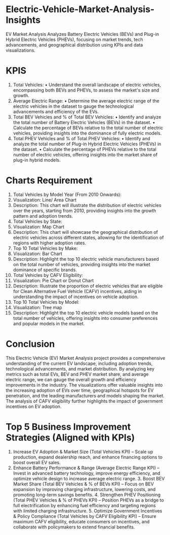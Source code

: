 # Electric-Vehicle-Market-Analysis-Insights
EV Market Analysis Analyzes Battery Electric Vehicles (BEVs) and Plug-in Hybrid Electric Vehicles (PHEVs), focusing on market trends, tech advancements, and geographical distribution using KPIs and data visualizations.

# KPIS
1.	Total Vehicles:
•	Understand the overall landscape of electric vehicles, encompassing both BEVs and PHEVs, to assess the market's size and growth.
2. Average Electric Range:
•	Determine the average electric range of the electric vehicles in the dataset to gauge the technological advancements and efficiency of the EVs.
3. Total BEV Vehicles and % of Total BEV Vehicles:
•	Identify and analyze the total number of Battery Electric Vehicles (BEVs) in the dataset.
•	Calculate the percentage of BEVs relative to the total number of electric vehicles, providing insights into the dominance of fully electric models.
4. Total PHEV Vehicles and % of Total PHEV Vehicles:
•	Identify and analyze the total number of Plug-in Hybrid Electric Vehicles (PHEVs) in the dataset.
•	Calculate the percentage of PHEVs relative to the total number of electric vehicles, offering insights into the market share of plug-in hybrid models.




# Charts Requirement
1.	Total Vehicles by Model Year (From 2010 Onwards):
1.	Visualization: Line/ Area Chart
2.	Description: This chart will illustrate the distribution of electric vehicles over the years, starting from 2010, providing insights into the growth pattern and adoption trends.
2. Total Vehicles by State:
1.	Visualization: Map Chart 
2.	Description: This chart will showcase the geographical distribution of electric vehicles across different states, allowing for the identification of regions with higher adoption rates.
3. Top 10 Total Vehicles by Make:
1.	Visualization: Bar Chart 
2.	Description: Highlight the top 10 electric vehicle manufacturers based on the total number of vehicles, providing insights into the market dominance of specific brands.
4. Total Vehicles by CAFV Eligibility:
1.	Visualization: Pie Chart or Donut Chart
2.	Description: Illustrate the proportion of electric vehicles that are eligible for Clean Alternative Fuel Vehicle (CAFV) incentives, aiding in understanding the impact of incentives on vehicle adoption.
5. Top 10 Total Vehicles by Model:
1.	Visualization: Tree map
2.	Description: Highlight the top 10 electric vehicle models based on the total number of vehicles, offering insights into consumer preferences and popular models in the market.

# Conclusion
This Electric Vehicle (EV) Market Analysis project provides a comprehensive understanding of the current EV landscape, including adoption trends, technological advancements, and market distribution. By analyzing key metrics such as total EVs, BEV and PHEV market share, and average electric range, we can gauge the overall growth and efficiency improvements in the industry.
The visualizations offer valuable insights into the increasing adoption of EVs over time, geographical hotspots for EV penetration, and the leading manufacturers and models shaping the market. The analysis of CAFV eligibility further highlights the impact of government incentives on EV adoption.



# Top 5 Business Improvement Strategies (Aligned with KPIs)
1. Increase EV Adoption & Market Size (Total Vehicles KPI) – Scale up production, expand dealership reach, and enhance financing options to boost overall EV sales.
2. Enhance Battery Performance & Range (Average Electric Range KPI) – Invest in advanced battery technology, improve energy efficiency, and optimize vehicle design to increase average electric range.
3️. Boost BEV Market Share (Total BEV Vehicles & % of BEVs KPI) – Focus on BEV expansion by improving charging infrastructure, lowering costs, and promoting long-term savings benefits.
4️. Strengthen PHEV Positioning (Total PHEV Vehicles & % of PHEVs KPI) – Position PHEVs as a bridge to full electrification by enhancing fuel efficiency and targeting regions with limited charging infrastructure.
5️. Optimize Government Incentives & Policy Compliance (Total Vehicles by CAFV Eligibility KPI) – Ensure maximum CAFV eligibility, educate consumers on incentives, and collaborate with policymakers to extend financial benefits.

